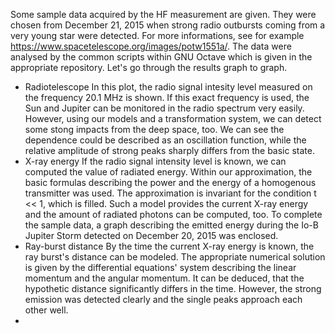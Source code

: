 Some sample data acquired by the HF measurement are given. They were chosen from December 21, 2015 when strong radio outbursts coming from a very young star were detected. For more informations, see for example https://www.spacetelescope.org/images/potw1551a/.
The data were analysed by the common scripts within GNU Octave which is given in the appropriate repository.
Let's go through the results graph to graph.
- Radiotelescope
In this plot, the radio signal intesity level measured on the frequency 20.1 MHz is shown. If this exact frequency is used, the Sun and Jupiter can be monitored in the radio spectrum very easily. However, using our models and a transformation system, we can detect some stong impacts from the deep space, too.
We can see the dependence could be described as an oscillation function, while the relative amplitude of strong peaks sharply differs from the basic state.
- X-ray energy
If the radio signal intensity level is known, we can computed the value of radiated energy. Within our approximation, the basic formulas describing the power and the energy of a homogenous transmitter was used. The approximation is invariant for the condition t << 1, which is filled.
Such a model provides the current X-ray energy and the amount of radiated photons can be computed, too.
To complete the sample data, a graph describing the emitted energy during the Io-B Jupiter Storm detected on December 20, 2015 was enclosed.
- Ray-burst distance
By the time the current X-ray energy is known, the ray burst's distance can be modeled. The appropriate numerical solution is given by the differential equations' system describing the linear momentum and the angular momentum.
It can be deduced, that the hypothetic distance significantly differs in the time. However, the strong emission was detected clearly and the single peaks approach each other well.
- 
